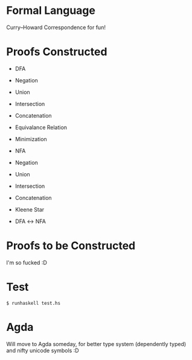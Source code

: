 Formal Language
===============

Curry–Howard Correspondence for fun!



Proofs Constructed
===

* DFA
 * Negation
 * Union
 * Intersection
 * Concatenation
 * Equivalance Relation
 * Minimization

* NFA
 * Negation
 * Union
 * Intersection
 * Concatenation
 * Kleene Star


* DFA ↔ NFA

Proofs to be Constructed
===

I'm so fucked :D

Test
===

``` shell
$ runhaskell test.hs
```


Agda
===

Will move to Agda someday, for better type system (dependently typed) and nifty unicode symbols :D